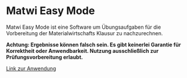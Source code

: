 # Matwi Easy Mode
Matwi Easy Mode ist eine Software um Übungsaufgaben für die Vorbereitung der Materialwirtschafts Klausur zu nachzurechnen.

**Achtung: Ergebnisse können falsch sein. Es gibt keinerlei Garantie für Korrektheit oder Anwendbarkeit. Nutzung ausschließlich zur Prüfungsvorbereitung erlaubt.**


[Link zur Anwendung](https://mindar.github.io/MatwiEasyMode/)
